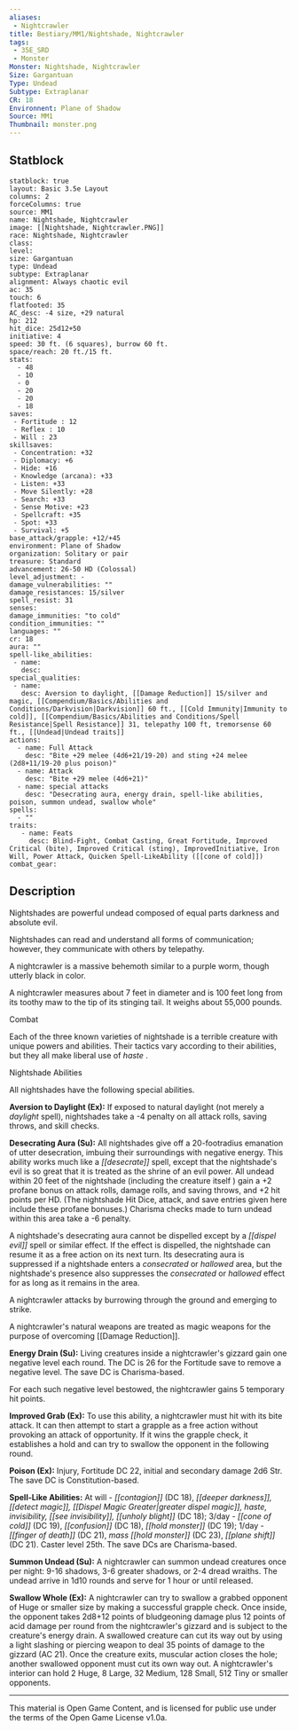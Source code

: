 ```yaml
---
aliases:
 - Nightcrawler
title: Bestiary/MM1/Nightshade, Nightcrawler
tags: 
 - 35E_SRD
 - Monster
Monster: Nightshade, Nightcrawler
Size: Gargantuan
Type: Undead
Subtype: Extraplanar
CR: 18
Environnent: Plane of Shadow
Source: MM1
Thumbnail: monster.png
---
```


## Statblock

```statblock
statblock: true
layout: Basic 3.5e Layout
columns: 2
forceColumns: true
source: MM1 
name: Nightshade, Nightcrawler
image: [[Nightshade, Nightcrawler.PNG]]
race: Nightshade, Nightcrawler
class: 
level: 
size: Gargantuan
type: Undead
subtype: Extraplanar
alignment: Always chaotic evil
ac: 35
touch: 6
flatfooted: 35
AC_desc: -4 size, +29 natural
hp: 212
hit_dice: 25d12+50
initiative: 4
speed: 30 ft. (6 squares), burrow 60 ft.
space/reach: 20 ft./15 ft.
stats:
  - 48
  - 10
  - 0
  - 20
  - 20
  - 18
saves:
 - Fortitude : 12
 - Reflex : 10
 - Will : 23
skillsaves:
 - Concentration: +32
 - Diplomacy: +6
 - Hide: +16
 - Knowledge (arcana): +33
 - Listen: +33
 - Move Silently: +28
 - Search: +33
 - Sense Motive: +23
 - Spellcraft: +35
 - Spot: +33
 - Survival: +5
base_attack/grapple: +12/+45
environment: Plane of Shadow
organization: Solitary or pair
treasure: Standard
advancement: 26-50 HD (Colossal)
level_adjustment: -
damage_vulnerabilities: ""
damage_resistances: 15/silver
spell_resist: 31
senses: 
damage_immunities: "to cold"
condition_immunities: ""
languages: ""
cr: 18
aura: ""
spell-like_abilities:
 - name: 
   desc: 
special_qualities:
 - name:
   desc: Aversion to daylight, [[Damage Reduction]] 15/silver and magic, [[Compendium/Basics/Abilities and Conditions/Darkvision|Darkvision]] 60 ft., [[Cold Immunity|Immunity to cold]], [[Compendium/Basics/Abilities and Conditions/Spell Resistance|Spell Resistance]] 31, telepathy 100 ft, tremorsense 60 ft., [[Undead|Undead traits]]
actions:
  - name: Full Attack
    desc: "Bite +29 melee (4d6+21/19-20) and sting +24 melee (2d8+11/19-20 plus poison)"
  - name: Attack
    desc: "Bite +29 melee (4d6+21)"
  - name: special attacks
    desc: "Desecrating aura, energy drain, spell-like abilities, poison, summon undead, swallow whole"
spells:
  - ""
traits:
   - name: Feats
     desc: Blind-Fight, Combat Casting, Great Fortitude, Improved Critical (bite), Improved Critical (sting), ImprovedInitiative, Iron Will, Power Attack, Quicken Spell-LikeAbility ([[cone of cold]])
combat_gear:  
```

## Description



Nightshades are powerful undead composed of equal parts darkness and absolute evil.

Nightshades can read and understand all forms of communication; however, they communicate with others by telepathy.

A nightcrawler is a massive behemoth similar to a purple worm, though utterly black in color.

A nightcrawler measures about 7 feet in diameter and is 100 feet long from its toothy maw to the tip of its stinging tail. It weighs about 55,000 pounds.

Combat

Each of the three known varieties of nightshade is a terrible creature with unique powers and abilities. Their tactics vary according to their abilities, but they all make liberal use of *haste* .

Nightshade Abilities

All nightshades have the following special abilities.


**Aversion to Daylight (Ex):** If exposed to natural daylight (not merely a *daylight* spell), nightshades take a -4 penalty on all attack rolls, saving throws, and skill checks.


**Desecrating Aura (Su):** All nightshades give off a 20-footradius emanation of utter desecration, imbuing their surroundings with negative energy. This ability works much like a *[[desecrate]]* spell, except that the nightshade's evil is so great that it is treated as the shrine of an evil power. All undead within 20 feet of the nightshade (including the creature itself ) gain a +2 profane bonus on attack rolls, damage rolls, and saving throws, and +2 hit points per HD. (The nightshade Hit Dice, attack, and save entries given here include these profane bonuses.) Charisma checks made to turn undead within this area take a -6 penalty.

A nightshade's desecrating aura cannot be dispelled except by a *[[dispel evil]]* spell or similar effect. If the effect is dispelled, the nightshade can resume it as a free action on its next turn. Its desecrating aura is suppressed if a nightshade enters a *consecrated* or *hallowed* area, but the nightshade's presence also suppresses the *consecrated* or *hallowed* effect for as long as it remains in the area.

A nightcrawler attacks by burrowing through the ground and emerging to strike.

A nightcrawler's natural weapons are treated as magic weapons for the purpose of overcoming [[Damage Reduction]].


**Energy Drain (Su):** Living creatures inside a nightcrawler's gizzard gain one negative level each round. The DC is 26 for the Fortitude save to remove a negative level. The save DC is Charisma-based.

For each such negative level bestowed, the nightcrawler gains 5 temporary hit points.


**Improved Grab (Ex):** To use this ability, a nightcrawler must hit with its bite attack. It can then attempt to start a grapple as a free action without provoking an attack of opportunity. If it wins the grapple check, it establishes a hold and can try to swallow the opponent in the following round.


**Poison (Ex):** Injury, Fortitude DC 22, initial and secondary damage 2d6 Str. The save DC is Constitution-based.


**Spell-Like Abilities:** At will - *[[contagion]]* (DC 18), *[[deeper darkness]], [[detect magic]], [[Dispel Magic Greater|greater dispel magic]], haste, invisibility, [[see invisibility]], [[unholy blight]]* (DC 18); 3/day - *[[cone of cold]]* (DC 19), *[[confusion]]* (DC 18), *[[hold monster]]* (DC 19); 1/day - *[[finger of death]]* (DC 21), *mass [[hold monster]]* (DC 23), *[[plane shift]]* (DC 21). Caster level 25th. The save DCs are Charisma-based.


**Summon Undead (Su):** A nightcrawler can summon undead creatures once per night: 9-16 shadows, 3-6 greater shadows, or 2-4 dread wraiths. The undead arrive in 1d10 rounds and serve for 1 hour or until released.


**Swallow Whole (Ex):** A nightcrawler can try to swallow a grabbed opponent of Huge or smaller size by making a successful grapple check. Once inside, the opponent takes 2d8+12 points of bludgeoning damage plus 12 points of acid damage per round from the nightcrawler's gizzard and is subject to the creature's energy drain. A swallowed creature can cut its way out by using a light slashing or piercing weapon to deal 35 points of damage to the gizzard (AC 21). Once the creature exits, muscular action closes the hole; another swallowed opponent must cut its own way out. A nightcrawler's interior can hold 2 Huge, 8 Large, 32 Medium, 128 Small, 512 Tiny or smaller opponents.

---

This material is Open Game Content, and is licensed for public use under the terms of the Open Game License v1.0a.
